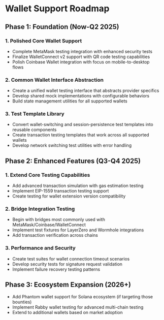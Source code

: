# Wallet Support Roadmap

## Phase 1: Foundation (Now-Q2 2025)

### 1. Polished Core Wallet Support

- Complete MetaMask testing integration with enhanced security tests
- Finalize WalletConnect v2 support with QR code testing capabilities
- Polish Coinbase Wallet integration with focus on mobile-to-desktop flows

### 2. Common Wallet Interface Abstraction

- Create a unified wallet testing interface that abstracts provider specifics
- Develop shared mock implementations with configurable behaviors
- Build state management utilities for all supported wallets

### 3. Test Template Library

- Convert wallet-switching and session-persistence test templates into reusable components
- Create transaction testing templates that work across all supported wallets
- Develop network switching test utilities with error handling

## Phase 2: Enhanced Features (Q3-Q4 2025)

### 1. Extend Core Testing Capabilities

- Add advanced transaction simulation with gas estimation testing
- Implement EIP-1559 transaction testing support
- Create testing for wallet extension version compatibility

### 2. Bridge Integration Testing

- Begin with bridges most commonly used with MetaMask/Coinbase/WalletConnect
- Implement test fixtures for LayerZero and Wormhole integrations
- Add transaction verification across chains

### 3. Performance and Security

- Create test suites for wallet connection timeout scenarios
- Develop security tests for signature request validation
- Implement failure recovery testing patterns

## Phase 3: Ecosystem Expansion (2026+)

- Add Phantom wallet support for Solana ecosystem (if targeting those bounties)
- Implement Rabby wallet testing for advanced multi-chain testing
- Extend to additional wallets based on market adoption
